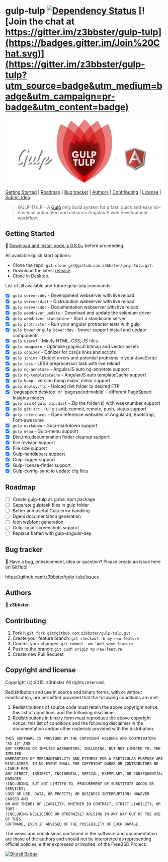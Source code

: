 # gulp-tulp [![Dependency Status](https://gemnasium.com/z3bbster/gulp-tulp.svg)](https://gemnasium.com/z3bbster/gulp-tulp) [![Join the chat at https://gitter.im/z3bbster/gulp-tulp](https://badges.gitter.im/Join%20Chat.svg)](https://gitter.im/z3bbster/gulp-tulp?utm_source=badge&utm_medium=badge&utm_campaign=pr-badge&utm_content=badge)

![logo](app/assets/img/gt-github-logo.png)

[Getting Started](#getting-started) | [Roadmap](#roadmap)  | [Bug tracker](#bug-tracker) | [Authors](#authors) | [Contributing](#contributing) | [License](#copyright-and-license) | [Submit Idea](https://github.com/z3bbster/gulp-tulp/issues)

> GULP-TULP - A [Gulp](http://gulpjs.com/) only build system for a fast, quick and easy no-nosense automated and enhance AngularJS web development workflow.

## Getting Started

:wrench: [Download and install node.js 0.8.0+](http://nodejs.org/download/) before proceeding.

All available quick start options: 

+ Clone the repo: `git clone git@github.com:z3bbster/gulp-tulp.git`.
+ Download the latest [release](https://github.com/z3bbster/gulp-tulp/zipball/master).
+ Clone in [Desktop](github-windows://openRepo/https://github.com/z3bbster/gulp-tulp).

List of all available and future gulp-tulp commands:

- [x] `gulp server:dev` - Development webserver with live reload
- [x] `gulp server:dist` - Distrubution webserver with live reload
- [x] `gulp server:doc` - Documentation webserver with live reload
- [x] `gulp webdriver_update` - Download and update the selenium driver
- [x] `gulp webdriver_standalone` - Start a standalone server
- [x] `gulp protractor` - Run your angular protractor tests with gulp
- [x] `gulp bower` or `gulp bower:dev` -  bower support install and update components
- [x] `gulp useref` - Minify HTML, CSS, JS files
- [x] `gulp imagemin` - Optimize graphical bitmap and vector assets 
- [x] `gulp cdnizer` - Cdnizer for css/js links and scripts 
- [x] `gulp jshint` - Detect errors and potential problems in your JavaScript  
- [x] `gulp less` - LESS preprocessor task with live reload
- [x] `gulp ng-annotate` - AngularJS auto ng-annotate support
- [x] `gulp ng-templateCache` - AngularJS auto templateCache support
- [x] `gulp bump` - version bump major, minor support
- [x] `gulp deploy:ftp` - Upload dist folder to desired FTP
- [x] 'pagespeed:desktop' or 'pagespeed:mobile' - different PageSpeed Insights modes
- [x] `gulp zip` or `gulp zip:dist` - Zip the folder(s) with weeknumber support
- [x] `gulp git:src` - full git add, commit, remote, push, status support
- [x] `gulp references` - Open reference websites of AngularJS, Bootstrap, Font-awesome
- [x] `gulp markdown` - Gulp-markdown support
- [x] `gulp menu` - Gulp-menu support
- [x] Dist,tmp,documenation folder cleanup support
- [x] File revision support
- [x] File size support
- [x] Gulp-handlebars support
- [x] Gulp-logger support
- [x] Gulp-license-finder support
- [x] Gulp-config-sync to update cfg files

## Roadmap

- [ ] Create gulp-tulp as gobal npm package 
- [ ] Seperate gulptask files in gulp folder
- [ ] Better and useful Gulp error handling
- [ ] Dgeni documentation generation
- [ ] Icon webfont generation
- [ ] Gulp-local-screenshots support
- [ ] Replace flatten with gulp-angular-dep

## Bug tracker

:postbox: Have a bug, enhancement, idea or question? Please create an issue here on GitHub!

https://github.com/z3bbster/gulp-tulp/issues

## Authors

:busts_in_silhouette: **z3bbster**

## Contributing

1. Fork it `git fork git@github.com:z3bbster/gulp-tulp.git`
2. Create your feature branch: `git checkout -b my-new-feature`
3. Commit your changes: `git commit -am 'Add some feature'`
4. Push to the branch: `git push origin my-new-feature`
5. Create new Pull Request

## Copyright and license

Copyright (c) 2015, z3bbster
All rights reserved.

Redistribution and use in source and binary forms, with or without
modification, are permitted provided that the following conditions are met:

1. Redistributions of source code must retain the above copyright notice, this
   list of conditions and the following disclaimer. 
2. Redistributions in binary form must reproduce the above copyright notice,
   this list of conditions and the following disclaimer in the documentation
   and/or other materials provided with the distribution.

```
THIS SOFTWARE IS PROVIDED BY THE COPYRIGHT HOLDERS AND CONTRIBUTORS "AS IS" AND
ANY EXPRESS OR IMPLIED WARRANTIES, INCLUDING, BUT NOT LIMITED TO, THE IMPLIED
WARRANTIES OF MERCHANTABILITY AND FITNESS FOR A PARTICULAR PURPOSE ARE
DISCLAIMED. IN NO EVENT SHALL THE COPYRIGHT OWNER OR CONTRIBUTORS BE LIABLE FOR
ANY DIRECT, INDIRECT, INCIDENTAL, SPECIAL, EXEMPLARY, OR CONSEQUENTIAL DAMAGES
(INCLUDING, BUT NOT LIMITED TO, PROCUREMENT OF SUBSTITUTE GOODS OR SERVICES;
LOSS OF USE, DATA, OR PROFITS; OR BUSINESS INTERRUPTION) HOWEVER CAUSED AND
ON ANY THEORY OF LIABILITY, WHETHER IN CONTRACT, STRICT LIABILITY, OR TORT
(INCLUDING NEGLIGENCE OR OTHERWISE) ARISING IN ANY WAY OUT OF THE USE OF THIS
SOFTWARE, EVEN IF ADVISED OF THE POSSIBILITY OF SUCH DAMAGE.
```

The views and conclusions contained in the software and documentation are those
of the authors and should not be interpreted as representing official policies, 
either expressed or implied, of the FreeBSD Project.

[![Bitdeli Badge](https://d2weczhvl823v0.cloudfront.net/z3bbster/gulp-tulp/trend.png)](https://bitdeli.com/free "Bitdeli Badge")
